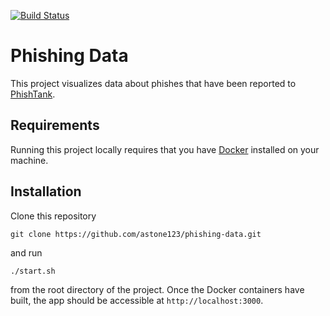 [![Build Status](https://travis-ci.org/astone123/phishing-data.svg?branch=master)](https://travis-ci.org/astone123/phishing-data)

# Phishing Data

This project visualizes data about phishes that have been reported to [PhishTank](http://www.phishtank.com/).

## Requirements

Running this project locally requires that you have [Docker](https://www.docker.com/) installed on your machine.

## Installation

Clone this repository

```
git clone https://github.com/astone123/phishing-data.git
```

and run

```
./start.sh
```

from the root directory of the project. Once the Docker containers have built, the app should be accessible at `http://localhost:3000`.
